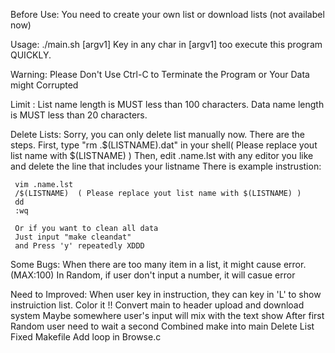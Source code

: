 Before Use:
	You need to create your own list or download lists (not availabel now)

Usage:
	./main.sh [argv1]
	Key in any char in [argv1] too execute this program QUICKLY.

Warning:
	Please Don't Use Ctrl-C to Terminate the Program or Your Data might Corrupted

Limit :
	List name length is MUST less than 100 characters.
	Data name length is MUST less than  20 characters.

Delete Lists:
	Sorry, you can only delete list manually now.
	There are the steps.
	First, type "rm .$(LISTNAME).dat" in your shell( Please replace yout list name with $(LISTNAME) )
	Then, edit .name.lst with any editor you like and delete the line that includes your listname
	There is example instrustion:

	 vim .name.lst
	 /$(LISTNAME)  ( Please replace yout list name with $(LISTNAME) )
	 dd
	 :wq

	 Or if you want to clean all data
	 Just input "make cleandat"
	 and Press 'y' repeatedly XDDD

Some Bugs:
	When there are too many item in a list, it might cause error.(MAX:100)
	In Random, if user don't input a number, it will casue error


Need to Improved:
	When user key in instruction, they can key in 'L' to show instruiction list.
	Color it !!
	Convert main to header
	upload and download system
	Maybe somewhere user's input will mix with the text show
	After first Random user need to wait a second
	Combined make into main
	Delete List
	Fixed Makefile
	Add loop in Browse.c
